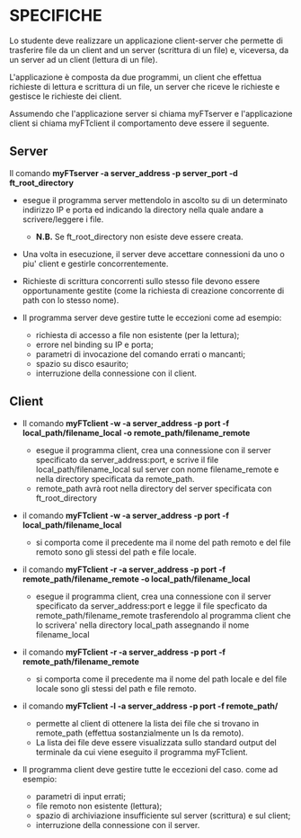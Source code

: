 # SPECIFICHE

Lo studente deve realizzare un applicazione client-server che permette di trasferire file da un client and un server (scrittura di un file) e, viceversa, da un server ad un client (lettura di un file).

L'applicazione è composta da due programmi, un client che effettua richieste di lettura e scrittura di un file, un server che riceve le richieste e gestisce le richieste dei client.

Assumendo che l'applicazione server si chiama myFTserver e l'applicazione client si chiama myFTclient il comportamento deve essere il seguente.

## Server

Il comando
**myFTserver -a server_address -p server_port -d ft_root_directory**

- esegue il programma server mettendolo in ascolto su di un determinato indirizzo IP e porta ed indicando la directory nella quale andare a scrivere/leggere i file.
  - **N.B.** Se ft_root_directory non esiste deve essere creata.
- Una volta in esecuzione, il server deve accettare connessioni da uno o piu' client e gestirle concorrentemente.
- Richieste di scrittura concorrenti sullo stesso file devono essere opportunamente gestite (come la richiesta di creazione concorrente di path con lo stesso nome).
- Il programma server deve gestire tutte le eccezioni come ad esempio:

  - richiesta di accesso a file non esistente (per la lettura);
  - errore nel binding su IP e porta;
  - parametri di invocazione del comando errati o mancanti;
  - spazio su disco esaurito;
  - interruzione della connessione con il client.

## Client

- Il comando
**myFTclient -w -a server_address -p port  -f local_path/filename_local -o remote_path/filename_remote**

  - esegue il programma client, crea una connessione con il server specificato da server_address:port, e scrive il file local_path/filename_local sul server con nome filename_remote e nella directory specificata da remote_path.
  - remote_path avrà root nella directory del server specificata con ft_root_directory

- il comando
**myFTclient -w -a server_address -p port  -f local_path/filename_local**

  - si comporta come il precedente ma il nome del path remoto e del file remoto sono gli stessi del path e file locale.

- il comando
**myFTclient -r -a server_address -p port  -f remote_path/filename_remote -o local_path/filename_local**

  - esegue il programma client, crea una connessione con il server specificato da server_address:port e legge il file specficato da remote_path/filename_remote trasferendolo al programma client che lo scrivera' nella directory local_path assegnando il nome filename_local

- il comando
**myFTclient -r -a server_address -p port  -f remote_path/filename_remote**

  - si comporta come il precedente ma il nome del path locale e del file locale sono gli stessi del path e file remoto.

- il comando
**myFTclient -l -a server_address -p port  -f remote_path/**

  - permette al client di ottenere la lista dei file che si trovano in remote_path (effettua sostanzialmente un ls da remoto).
  - La lista dei file deve essere visualizzata sullo standard output del terminale da cui viene eseguito il programma myFTclient.
- Il programma client deve gestire tutte le eccezioni del caso. come ad esempio:
  - parametri di input errati;
  - file remoto non esistente (lettura);
  - spazio di archiviazione insufficiente sul server (scrittura) e sul client;
  - interruzione della connessione con il server.
